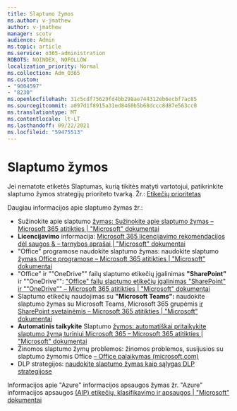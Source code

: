 ```yaml
---
title: Slaptumo žymos
ms.author: v-jmathew
author: v-jmathew
manager: scotv
audience: Admin
ms.topic: article
ms.service: o365-administration
ROBOTS: NOINDEX, NOFOLLOW
localization_priority: Normal
ms.collection: Adm_O365
ms.custom:
- "9004597"
- "8230"
ms.openlocfilehash: 31c5cdf75629fd4bb298ae744312eb6ecbf7ac85
ms.sourcegitcommit: a097d1f8915a31ed8460b5b68dccc8d87e563cc0
ms.translationtype: MT
ms.contentlocale: lt-LT
ms.lasthandoff: 09/22/2021
ms.locfileid: "59475513"
---
```

# <a name="sensitivity-labels"></a>Slaptumo žymos

Jei nematote etiketės Slaptumas, kurią tikitės matyti vartotojui, patikrinkite slaptumo žymos strategijų prioriteto tvarką. Žr.: [Etikečių prioritetas](https://docs.microsoft.com/microsoft-365/compliance/sensitivity-labels)

Daugiau informacijos apie slaptumo žymas žr.:

- Sužinokite apie slaptumo [žymas: Sužinokite apie slaptumo žymas – Microsoft 365 atitikties | "Microsoft" dokumentai](https://docs.microsoft.com/microsoft-365/compliance/sensitivity-labels)
- **Licencijavimo** informacija: [Microsoft 365 licencijavimo rekomendacijos dėl saugos & – tarnybos aprašai | "Microsoft" dokumentai](https://docs.microsoft.com/office365/servicedescriptions/microsoft-365-service-descriptions/microsoft-365-tenantlevel-services-licensing-guidance/microsoft-365-security-compliance-licensing-guidance#information-protection)
- "Office" programose naudokite slaptumo žymas: naudokite slaptumo [žymas Office programose – Microsoft 365 atitikties | "Microsoft" dokumentai](https://docs.microsoft.com/microsoft-365/compliance/sensitivity-labels-office-apps)
- "Office" ir ""OneDrive"" failų slaptumo etikečių įgalinimas **"SharePoint"** ir ""OneDrive"": ["Office" failų slaptumo etikečių įgalinimas "SharePoint" ir ""OneDrive"" – Microsoft 365 atitikties | "Microsoft" dokumentai](https://docs.microsoft.com/microsoft-365/compliance/sensitivity-labels-sharepoint-onedrive-files)
- Slaptumo etikečių naudojimas su **"Microsoft Teams":** naudokite slaptumo žymas su Microsoft Teams, Microsoft 365 grupėmis [ir SharePoint svetainėmis – Microsoft 365 atitikties | "Microsoft" dokumentai](https://docs.microsoft.com/microsoft-365/compliance/sensitivity-labels-teams-groups-sites)
- **Automatinis taikykite** Slaptumo [žymos: automatiškai pritaikykite slaptumo žymą turiniui Microsoft 365 – Microsoft 365 atitikties | "Microsoft" dokumentai](https://docs.microsoft.com/microsoft-365/compliance/apply-sensitivity-label-automatically)
- Žinomos slaptumo žymų problemos: žinomos problemos, susijusios su slaptumo žymomis Office [– Office palaikymas (microsoft.com)](https://support.microsoft.com/office/known-issues-with-sensitivity-labels-in-office-b169d687-2bbd-4e21-a440-7da1b2743edc)
- DLP strategijos: [naudokite slaptumo žymas kaip sąlygas DLP strategijose](https://docs.microsoft.com/microsoft-365/compliance/dlp-sensitivity-label-as-condition) 

Informacijos apie "Azure" informacijos apsaugos žymas žr. "Azure" informacijos apsaugos [(AIP) etikečių, klasifikavimo ir apsaugos | "Microsoft" dokumentai](https://docs.microsoft.com/azure/information-protection/aip-classification-and-protection)
